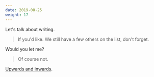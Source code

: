 ```yaml
---
date: 2019-08-25
weight: 17
---
```


Let's talk about writing.

> If you'd like. We still have a few others on the list, don't forget.

Would you let me?

> Of course not.

<a class="pulse" href="/writing">Upwards and inwards</a>.
